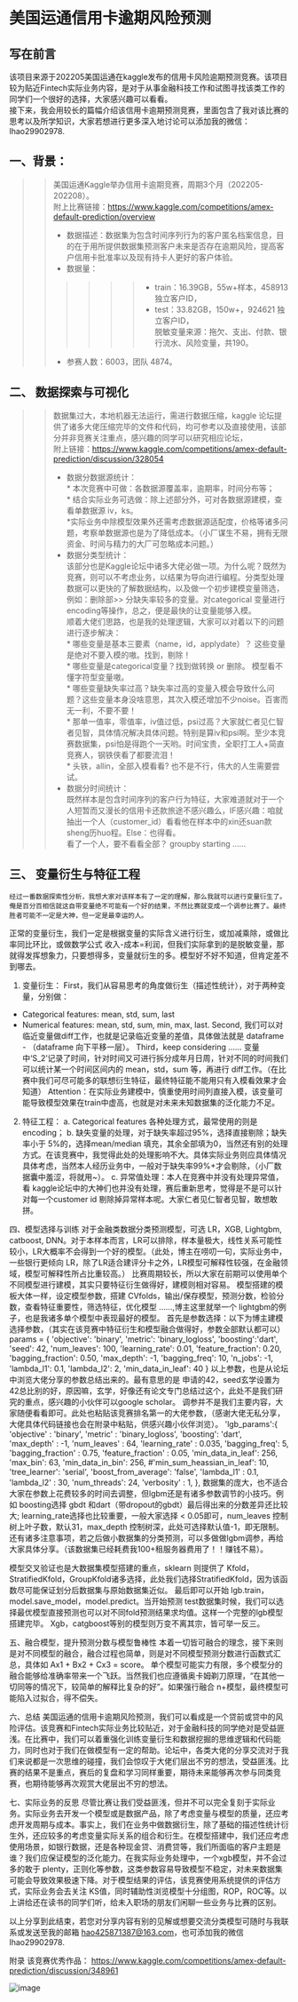 # 美国运通信用卡逾期风险预测

## 写在前言
该项目来源于202205美国运通在kaggle发布的信用卡风险逾期预测竞赛。该项目较为贴近Fintech实际业务内容，是对于从事金融科技工作和试图寻找该类工作的同学们一个很好的选择，大家感兴趣可以看看。<br>
接下来，我会用较长的篇幅介绍该信用卡逾期预测竞赛，里面包含了我对该比赛的思考以及所学知识，大家若想进行更多深入地讨论可以添加我的微信： lhao29902978.

## 一、背景：
>>美国运通Kaggle举办信用卡逾期竞赛，周期3个月（202205-202208）。<br>
>>附上比赛链接：https://www.kaggle.com/competitions/amex-default-prediction/overview <br>
>> * 数据描述：数据集为包含时间序列行为的客户匿名档案信息，目的在于用所提供数据集预测客户未来是否存在逾期风险，提高客户信用卡批准率以及现有持卡人更好的客户体验。<br>
>> * 数据量： 
>>>>>>* train：16.39GB，55w+样本，458913 独立客户ID，<br>
>>>>>>* test：33.82GB，150w+，924621 独立客户ID，<br>
>>>>>>脱敏变量来源：拖欠、支出、付款、银行流水、风险变量，共190。<br>
>> * 参赛人数：6003，团队 4874。<br>

## 二、 数据探索与可视化
>>数据集过大，本地机器无法运行，需进行数据压缩，kaggle 论坛提供了诸多大佬压缩完毕的文件和代码，均可参考以及直接使用，该部分并非竞赛关注重点，感兴趣的同学可以研究相应论坛，<br>
附上链接：https://www.kaggle.com/competitions/amex-default-prediction/discussion/328054 <br>
>> * 数据分数据源统计：<br>
	* 本次竞赛中可做：各数据源覆盖率，逾期率，时间分布等；<br>
	* 结合实际业务可选做：除上述部分外，可对各数据源建模，查看单数据源 iv，ks。<br>
		*实际业务中除模型效果外还需考虑数据源适配度，价格等诸多问题，考察单数据源也是为了降低成本。（小厂谋生不易，拥有无限资金、时间与精力的大厂可忽略成本问题。）<br>
>> * 数据分类型统计：<br>
>> 该部分也是Kaggle论坛中诸多大佬必做一项。为什么呢？既然为竞赛，则可以不考虑业务，以结果为导向进行编程。分类型处理数据可以更快的了解数据结构，以及做一个初步建模变量筛选，例如：删除部>> 分缺失率较多的变量。对categorical 变量进行encoding等操作，总之，便是最快的让变量能够入模。<br>
>> 顺着大佬们思路，也是我的处理逻辑，大家可以对着以下的问题进行逐步解决：<br>
	* 哪些变量是基本三要素（name，id，applydate）？ 这些变量是绝对不要入模的嗷。找到，剔除！<br>
	* 哪些变量是categorical变量？找到做转换 or 删除。 模型看不懂字符型变量嗷。<br>
	* 哪些变量缺失率过高？缺失率过高的变量入模会导致什么问题？这些变量本身没啥意思，其次入模还增加不少noise。百害而无一利，不要不要！<br>
	* 那单一值率，零值率，iv值过低，psi过高？大家就仁者见仁智者见智，具体情况解决具体问题。特别是算iv和psi啊。至少本竞赛数据集，psi怕是得跑个一天哟。时间宝贵，全职打工人+简直竞赛人，钢铁侠看了都要流泪！<br>
	* 头铁，allin，全部入模看看? 也不是不行，伟大的人生需要尝试。<br>
>> * 数据分时间统计：<br>
既然样本是包含时间序列的客户行为特征，大家难道就对于一个人短暂而又漫长的信用卡还款旅途不感兴趣么，IF感兴趣：咱就抽出一个人（customer_id）看看他在样本中的xin还suan款sheng历huo程。Else：也得看。<br>
看了一个人，要不看看全部？ groupby starting …… <br>


## 三、 变量衍生与特征工程
	经过一番数据探索性分析，我想大家对该样本有了一定的理解，那么我就可以进行变量衍生了。俺是百分百相信就这自带变量绝不可能有一个好的结果，不然比赛就变成一个调参比赛了。最终胜者可能不一定是大神，但一定是最幸运的人。
正常的变量衍生，我们一定是根据变量的实际含义进行衍生，或加减乘除，或做比率同比环比，或做数学公式 收入-成本=利润，但我们实际拿到的是脱敏变量，那就得发挥想象力，只要想得多，变量就衍生的多。模型好不好不知道，但肯定差不到哪去。
1.	变量衍生：
First，我们从容易思考的角度做衍生（描述性统计），对于两种变量，分别做：
-	Categorical features: mean, std, sum, last
-	Numerical features: mean, std, sum, min, max, last.
Second, 我们可以对临近变量做diff工作，也就是记录临近变量的差值，具体做法就是 dataframe - （dataframe 向下平移一层）。
Third，keep considering ……
变量中‘S_2’记录了时间，针对时间又可进行拆分成年月日周，针对不同的时间我们可以统计某一个时间区间内的 mean，std，sum 等，再进行 diff工作。（在比赛中我们可尽可能多的联想衍生特征，最终特征能不能用只有入模看效果才会知道）
Attention：在实际业务建模中，慎重使用时间列直接入模，该变量可能导致模型效果在train中虚高，也就是对未来未知数据集的泛化能力不足。
2.	特征工程：
a.	Categorical features 各种处理方式，最常使用的则是encoding；
b.	缺失变量的处理，对于缺失率超过95%，选择直接剔除；缺失率小于 5%的，选择mean/median 填充，其余全部填为0，当然还有别的处理方式。在该竞赛中，我觉得此处的处理影响不大。具体实际业务则应具体情况具体考虑，当然本人经历业务中，一般对于缺失率99%+才会剔除，（小厂数据囊中羞涩，将就用~）。
c.	异常值处理：本人在竞赛中并没有处理异常值，看 kaggle论坛中的大神们也并没有处理，赛后重新思考，觉得是不是可以针对每一个customer id 剔除掉异常样本呢。大家仁者见仁智者见智，敢想敢拼。

四、模型选择与训练
	对于金融类数据分类预测模型，可选 LR，XGB, Lightgbm, catboost, DNN。对于本样本而言，LR可以排除，样本量极大，线性关系可能性较小，LR大概率不会得到一个好的模型。（此处，博主在唠叨一句，实际业务中，一些银行更倾向 LR，除了LR适合建评分卡之外，LR模型可解释性较强，在金融领域，模型可解释性所占比重较高。）
	比赛周期较长，所以大家在前期可以使用单个不同模型进行建模，其实只要特征衍生做得好，建模则相对容易。
     模型搭建的模板大体一样，设定模型参数，搭建 CVfolds，输出/保存模型，预测分数，检验分数，查看特征重要性，筛选特征，优化模型 ……,博主这里就举一个 lightgbm的例子，也是我诸多单个模型中表现最好的模型。
	首先是参数选择：以下为博主建模选择参数，（其实在该竞赛中特征衍生和模型融合做得好，参数全部默认都可以）
    params = {
        'objective': 'binary',
        'metric': 'binary_logloss',
        'boosting':'dart',
        'seed': 42,
        'num_leaves': 100,
        'learning_rate': 0.01,
        'feature_fraction': 0.20,
        'bagging_fraction': 0.50,
        'max_depth': -1, 
        'bagging_freq': 10,
        'n_jobs': -1,
        'lambda_l1': 0.1,
        'lambda_l2': 2,
        'min_data_in_leaf': 40
       }
以上参数，也是从论坛中浏览大佬分享的参数总结出来的。最有意思的是 申请的42，seed玄学设置为42总比别的好，原因嘛，玄学，好像还有论文专门总结过这个，此处不是我们研究的重点，感兴趣的小伙伴可以google scholar。
调参并不是我们主要内容，大家随便看看即可。此处也粘贴该竞赛排名第一的大佬参数，（感谢大佬无私分享，大佬具体代码链接也会在附录中粘贴，供感兴趣小伙伴浏览）。
'lgb_params':{ 'objective' : 'binary', 'metric' : 'binary_logloss', 'boosting': 'dart', 'max_depth' : -1, 'num_leaves' : 64, 'learning_rate' : 0.035, 'bagging_freq': 5, 'bagging_fraction' : 0.75, 'feature_fraction' : 0.05, 'min_data_in_leaf': 256, 'max_bin': 63, 'min_data_in_bin': 256, #'min_sum_heassian_in_leaf': 10, 'tree_learner': 'serial', 'boost_from_average': 'false', 'lambda_l1' : 0.1, 'lambda_l2' : 30, 'num_threads': 24, 'verbosity' : 1, }, 
数据集的庞大，也不适合大家在参数上花费较多的时间去调整，但lgbm还是有诸多参数调节的小技巧。例如 boosting选择 gbdt 和dart（带dropout的gbdt）最后得出来的分数差异还比较大; learning_rate选择也比较重要，一般大家选择 < 0.05即可，num_leaves 控制树上叶子数，默认31，max_depth 控制树深，此处可选择默认值-1，即无限制。还有诸多注意事项，若之后做小数据集的分类预测，可以多做做lgbm调参，再给大家具体分享。（该数据集已经耗费我100+租服务器费用了！！赚钱不易）。

模型交叉验证也是大数据集模型搭建的重点，sklearn 则提供了 Kfold，StratifiedKfold，GroupKfold诸多选择，此处我们选择StratifiedKfold，因为该函数尽可能保证划分后数据集与原始数据集近似。
最后即可以开始 lgb.train，model.save_model，model.predict。当开始预测 test数据集时候，我们可以选择最优模型直接预测也可以对不同fold预测结果求均值。这样一个完整的lgb模型搭建完毕。
Xgb，catgboost等别的模型则万变不离其宗，皆可举一反三。

五、融合模型，提升预测分数与模型鲁棒性
本着一切皆可融合的理念，接下来则是对不同模型的融合，融合过程也简单，则是对不同模型预测分数进行函数式汇总，具体如 Ax1 + Bx2 + Cx3 = score。
单个模型可能实力有限，多个模型分的融合能够给准确率带来一个飞跃。当然我们也应遵循奥卡姆剃刀原理，“在其他一切同等的情况下，较简单的解释比复杂的好”。如果强行融合 n+模型，最终模型可能陷入过拟合，得不偿失。



六、总结
美国运通的信用卡逾期风险预测，我们可以看成是一个贷前或贷中的风险评估。该竞赛和Fintech实际业务比较贴近，对于金融科技的同学绝对是受益匪浅。在比赛中，我们可以着重强化训练变量衍生和数据挖掘的思维逻辑和代码能力，同时也对于我们在做模型有一定的帮助。论坛中，各类大佬的分享交流对于我们来说都是一次思维的碰撞，我们会惊叹于大佬们层出不穷的想法，受益匪浅。比赛的结果不是重点，赛后的复盘和学习同样重要，期待未来能够再次参与同类竞赛，也期待能够再次观赏大佬层出不穷的想法。

七、实际业务的反思
尽管比赛让我们受益匪浅，但并不可以完全复刻于实际业务。实际业务去开发一个模型或是数据产品，除了考虑变量与模型的质量，还应考虑开发周期与成本。事实上，我们在业务中做数据衍生，除了基础的描述性统计衍生外，还应较多的考虑变量实际关系的组合和衍生。在模型搭建中，我们还应考虑使用场景，如银行数据，还是各种现金贷、消费贷等，我们所面临的客户主题是谁？我们应保证模型的泛化能力。在我实际业务处理中，一个xgb模型，并不会过多的敢于 plenty，正则化等参数，这类参数容易导致模型不稳定，对未来数据集可能会导致效果极速下降。对于模型结果的评估，该竞赛使用系统提供的评估方式，实际业务会去关注 KS值，同时辅助性浏览模型十分组图，ROP，ROC等。以上讲给还在读书的同学们听，给未入职场的朋友们闲聊一些业务与比赛的区别。

以上分享到此结束，若您对分享内容有别的见解或想要交流分类模型可随时与我联系或发送至我的邮箱 hao425871387@163.com，也可添加我的微信lhao29902978.

附录
该竞赛优秀作品：
https://www.kaggle.com/competitions/amex-default-prediction/discussion/348961  

![image](https://user-images.githubusercontent.com/68267592/196034044-c9d2b4b4-da3a-4d58-a151-6388aa43f8bf.png)






